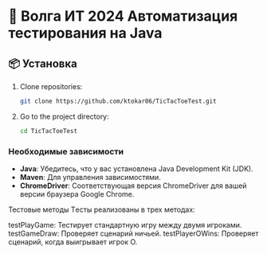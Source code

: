 
# 📜 Волга ИТ 2024 Автоматизация тестирования на Java

## 📦 Установка

1. Clone repositories:
   
   ```bash
   git clone https://github.com/ktokar06/TicTacToeTest.git
   ```

2. Go to the project directory:
   
   ```bash
   cd TicTacToeTest
   ```

### Необходимые зависимости

- **Java**: Убедитесь, что у вас установлена Java Development Kit (JDK).
- **Maven**: Для управления зависимостями.
- **ChromeDriver**: Соответствующая версия ChromeDriver для вашей версии браузера Google Chrome.
  
Тестовые методы
Tесты реализованы в трех методах:

testPlayGame: Тестирует стандартную игру между двумя игроками.
testGameDraw: Проверяет сценарий ничьей.
testPlayerOWins: Проверяет сценарий, когда выигрывает игрок O.



